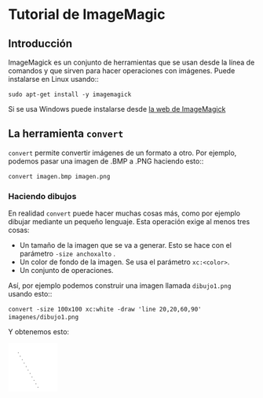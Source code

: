 # Tutorial de ImageMagic
## Introducción

ImageMagick es un conjunto de herramientas que se usan desde la línea de comandos y que sirven para hacer operaciones con imágenes. Puede instalarse en Linux usando::

    sudo apt-get install -y imagemagick

Si se usa Windows puede instalarse desde [la web de ImageMagick](https://imagemagick.org/script/download.php)

## La herramienta ``convert``

``convert`` permite convertir imágenes de un formato a otro. Por ejemplo, podemos pasar una imagen de .BMP a .PNG haciendo esto::

    convert imagen.bmp imagen.png

### Haciendo dibujos

En realidad ``convert`` puede hacer muchas cosas más, como por ejemplo dibujar mediante un pequeño lenguaje. Esta operación exige al menos tres cosas:

* Un tamaño de la imagen que se va a generar. Esto se hace con el parámetro ``-size anchoxalto`` .
* Un color de fondo de la imagen. Se usa el parámetro ``xc:<color>``. 
* Un conjunto de operaciones.

Así, por ejemplo podemos construir una imagen llamada ``dibujo1.png`` usando esto::

    convert -size 100x100 xc:white -draw 'line 20,20,60,90' imagenes/dibujo1.png

Y obtenemos esto:

![Imagen generada por convert](imagenes/dibujo1.png)